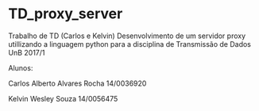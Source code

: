 
# TD_proxy_server
Trabalho de TD (Carlos e Kelvin)
Desenvolvimento de um servidor proxy utillizando a linguagem python para a disciplina de Transmissão de Dados UnB 2017/1


Alunos:


Carlos Alberto Alvares Rocha        14/0036920

Kelvin Wesley Souza                 14/0056475

